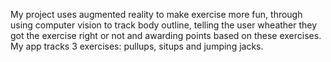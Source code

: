 My project uses augmented reality to make exercise more fun, through using computer vision to track body outline, telling the user wheather they got the exercise right or not and awarding points based on these exercises. My app tracks 3 exercises: pullups, situps and jumping jacks. 
